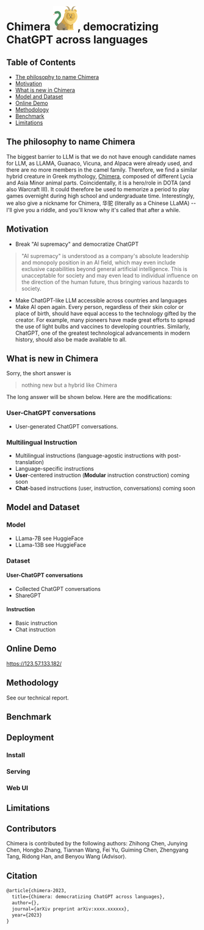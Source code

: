 # Chimera ![avatar](assets/chimera.png), democratizing ChatGPT across languages

## Table of Contents
- [The philosophy to name Chimera](#the-philosophy-to-name-chimera)
- [Motivation](#motivation)
- [What is new in Chimera](#what-is-new-in-chimera)
- [Model and Dataset](#model-and-dataset)
- [Online Demo](#online-demo)
- [Methodology](#methodology)
- [Benchmark](#benchmark)
- [Limitations](#limitations)

## The philosophy to name Chimera

The biggest barrier to LLM is that we do not have enough candidate names for LLM, as LLAMA, Guanaco, Vicuna, and Alpaca were already used, and there are no more members in the camel family. Therefore, we find a similar hybrid creature in Greek mythology, [Chimera](https://en.wikipedia.org/wiki/Chimera_(mythology)), composed of different Lycia and Asia Minor animal parts. Coincidentally, it is a hero/role in  DOTA (and also Warcraft III). It could therefore be used to memorize a period to play games overnight during high school and undergraduate time. Interestingly,  we also give a nickname for Chimera, 华驼 (literally as a Chinese LLaMA) -- I'll give you a riddle, and you'll know why it's called that after a while.

## Motivation 

- Break  "AI supremacy"  and democratize ChatGPT
> "AI supremacy" is understood as a company's absolute leadership and monopoly position in an AI field, which may even include exclusive capabilities beyond general artificial intelligence. This is unacceptable for society and may even lead to individual influence on the direction of the human future, thus bringing various hazards to society.
- Make ChatGPT-like LLM accessible across countries and languages
- Make AI open again. Every person, regardless of their skin color or place of birth, should have equal access to the technology gifted by the creator. For example, many pioneers have made great efforts to spread the use of light bulbs and vaccines to developing countries. Similarly, ChatGPT, one of the greatest technological advancements in modern history, should also be made available to all.


## What is new in Chimera

Sorry, the short answer is
> nothing new but a hybrid like Chimera

The long answer will be shown below. Here are the modifications:

### User-ChatGPT conversations
- User-generated ChatGPT conversations.

### Multilingual Instruction
- Multilingual instructions (language-agostic instructions with post-translation)
- Language-specific instructions 
- **User**-centered  instruction (**Modular** instruction construction) coming soon
- **Chat**-based instructions (user, instruction, conversations) coming soon

## Model and Dataset

### Model
- LLama-7B  see HuggieFace
- LLama-13B see HuggieFace

### Dataset
#### User-ChatGPT conversations
- Collected ChatGPT conversations
- ShareGPT

#### Instruction
- Basic instruction 
- Chat instruction

## Online Demo
https://123.57.133.182/ 

## Methodology

See our technical report.

## Benchmark

## Deployment
### Install
### Serving
### Web UI


## Limitations


## Contributors
Chimera is contributed by the following authors: Zhihong Chen, Junying Chen, Hongbo Zhang, Tiannan Wang, Fei Yu, Guiming Chen, Zhengyang Tang, Ridong Han, and Benyou Wang (Advisor).

## Citation
```angular2
@article{chimera-2023,
  title={Chimera: democratizing ChatGPT across languages},
  author={},
  journal={arXiv preprint arXiv:xxxx.xxxxxx},
  year={2023}
}
```
